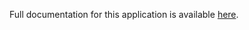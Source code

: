 Full documentation for this application is available [here](http://django-registration.googlecode.com/svn/trunk/docs/overview.txt).